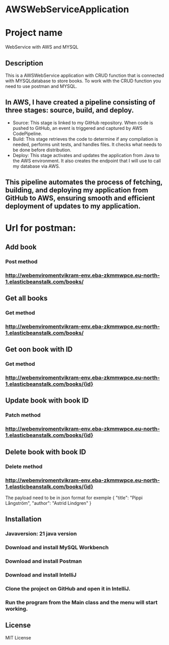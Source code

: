 # AWSWebServiceApplication

# Project name
WebService with AWS and MYSQL

## Description
This is a AWSWebService application with CRUD function that is connected with MYSQLdatabase to store books.
To work with the CRUD function you need to use postman and MYSQL. 


## In AWS, I have created a pipeline consisting of three stages: source, build, and deploy.
- Source: This stage is linked to my GitHub repository. When code is pushed to GitHub, an event is triggered and captured by AWS CodePipeline.
- Build: This stage retrieves the code to determine if any compilation is needed, performs unit tests, and handles files. It checks what needs to be done before distribution.
- Deploy: This stage activates and updates the application from Java to the AWS environment. It also creates the endpoint that I will use to call my database via AWS.
## This pipeline automates the process of fetching, building, and deploying my application from GitHub to AWS, ensuring smooth and efficient deployment of updates to my application.

# Url for postman:
## Add book
### Post method
### http://webenviromentvikram-env.eba-zkmmwpce.eu-north-1.elasticbeanstalk.com/books/

## Get all books
### Get method
### http://webenviromentvikram-env.eba-zkmmwpce.eu-north-1.elasticbeanstalk.com/books/

## Get oon book with ID
### Get method
### http://webenviromentvikram-env.eba-zkmmwpce.eu-north-1.elasticbeanstalk.com/books/{id}

## Update book with book ID
### Patch method
### http://webenviromentvikram-env.eba-zkmmwpce.eu-north-1.elasticbeanstalk.com/books/{id}

## Delete book with book ID
### Delete method
### http://webenviromentvikram-env.eba-zkmmwpce.eu-north-1.elasticbeanstalk.com/books/{id}

The payload need to be in json format for exemple
{
"title": "Pippi Långström",
"author": "Astrid Lindgren"
}

## Installation
### Javaversion: 21 java version 
### Download and install MySQL Workbench
### Download and install Postman
### Download and install IntelliJ
### Clone the project on GitHub and open it in IntelliJ.
### Run the program from the Main class and the menu will start working.

## License
MIT License